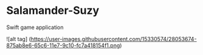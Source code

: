 # Salamander-Suzy
Swift game application 

![alt tag] (https://user-images.githubusercontent.com/15330574/28053674-875ab8e6-65c6-11e7-9c10-fc7a418154f1.png)

